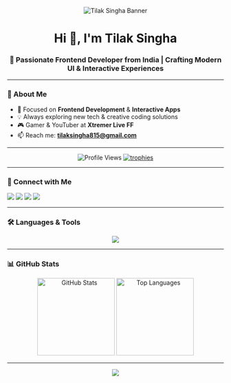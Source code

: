<!-- Stylish Banner -->
<p align="center">
  <img src="https://capsule-render.vercel.app/api?type=waving&color=ff0000&height=250&section=header&text=Tilak%20Singha&fontSize=60&fontColor=ffffff&animation=fadeIn&fontAlignY=38" alt="Tilak Singha Banner"/>
</p>

<!-- Intro -->
<h1 align="center">Hi 👋, I'm Tilak Singha</h1>
<h3 align="center">🚀 Passionate Frontend Developer from India | Crafting Modern UI & Interactive Experiences</h3>

---

<!-- Brief About -->
### 🌟 About Me
- 🎯 Focused on **Frontend Development** & **Interactive Apps**  
- 💡 Always exploring new tech & creative coding solutions  
- 🎮 Gamer & YouTuber at **Xtremer Live FF**  
- 📫 Reach me: **tilaksingha815@gmail.com**

---

<!-- Stats & Badges Row -->
<p align="center">
  <img src="https://komarev.com/ghpvc/?username=tilaksingha&label=Profile%20Views&color=ff0000&style=for-the-badge" alt="Profile Views" />
  <a href="https://github.com/ryo-ma/github-profile-trophy"><img src="https://github-profile-trophy.vercel.app/?username=tilaksingha&theme=dracula&no-frame=true&row=1&column=6" alt="trophies" /></a>
</p>

---

<!-- Social Links -->
### 🤝 Connect with Me
<p align="left">
<a href="https://twitter.com/singha_tilak" target="blank"><img src="https://img.shields.io/badge/Twitter-%231DA1F2.svg?&style=for-the-badge&logo=twitter&logoColor=white" /></a>
<a href="https://instagram.com/thetilaksingha" target="blank"><img src="https://img.shields.io/badge/Instagram-%23E4405F.svg?&style=for-the-badge&logo=instagram&logoColor=white" /></a>
<a href="https://www.youtube.com/@xtremerliveff" target="blank"><img src="https://img.shields.io/badge/YouTube-%23FF0000.svg?&style=for-the-badge&logo=youtube&logoColor=white" /></a>
<a href="https://discord.gg/5brErTJCBB" target="blank"><img src="https://img.shields.io/badge/Discord-%235865F2.svg?&style=for-the-badge&logo=discord&logoColor=white" /></a>
</p>

---

<!-- Tech Stack -->
### 🛠️ Languages & Tools
<p align="center">
<a href="#"><img src="https://skillicons.dev/icons?i=html,css,js,react,nodejs,nextjs,java,python,mysql,androidstudio,arduino,opencv,git,pandas" /></a>
</p>

---

<!-- GitHub Stats -->
### 📊 GitHub Stats
<p align="center">
  <img src="https://github-readme-stats.vercel.app/api?username=tilaksingha&show_icons=true&theme=radical" alt="GitHub Stats" height="180"/>
  <img src="https://github-readme-stats.vercel.app/api/top-langs/?username=tilaksingha&layout=compact&theme=radical" alt="Top Languages" height="180"/>
</p>

---

<!-- Footer Banner -->
<p align="center">
  <img src="https://capsule-render.vercel.app/api?type=waving&color=ff0000&height=200&section=footer" />
</p>
